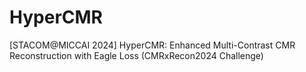 # HyperCMR
[STACOM@MICCAI 2024] HyperCMR: Enhanced Multi-Contrast CMR Reconstruction with Eagle Loss (CMRxRecon2024 Challenge)

